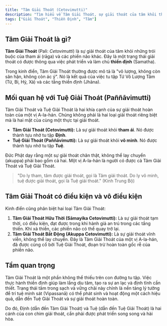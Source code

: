 ```yaml
---
title: "Tâm Giải Thoát (Cetovimutti)"
description: "Tìm hiểu về Tâm Giải Thoát, sự giải thoát của tâm khỏi tham ái thông qua việc tu tập thiền định (Samatha), và mối quan hệ của nó với Tuệ Giải Thoát."
tags: ["Giải Thoát", "Thiền Định", "Tâm"]
---
```


## Tâm Giải Thoát là gì?

**Tâm Giải Thoát** (Pali: *Cetovimutti*) là sự giải thoát của tâm khỏi những trói buộc của tham ái (rāga) và các phiền não khác. Đây là một trạng thái giải thoát có được thông qua việc phát triển và làm chủ **thiền định** (Samatha).

Trong kinh điển, Tâm Giải Thoát thường được mô tả là "vô lượng, không còn sân hận, không còn ác ý". Nó là kết quả của việc tu tập Tứ Vô Lượng Tâm (Từ, Bi, Hỷ, Xả) và các tầng thiền định (Jhāna).

## Mối quan hệ với Tuệ Giải Thoát (Paññāvimutti)

Tâm Giải Thoát và Tuệ Giải Thoát là hai khía cạnh của sự giải thoát hoàn toàn của một vị A-la-hán. Chúng không phải là hai loại giải thoát riêng biệt mà là hai mặt của cùng một thực tại giải thoát.

-   **Tâm Giải Thoát (Cetovimutti):** Là sự giải thoát khỏi **tham ái**. Nó được thành tựu nhờ tu tập **Định**.
-   **Tuệ Giải Thoát (Paññāvimutti):** Là sự giải thoát khỏi **vô minh**. Nó được thành tựu nhờ tu tập **Tuệ**.

Đức Phật dạy rằng một sự giải thoát chân thật, không thể lay chuyển (akuppa) phải bao gồm cả hai. Một vị A-la-hán là người có được cả Tâm Giải Thoát và Tuệ Giải Thoát.

> "Do ly tham, tâm được giải thoát, gọi là Tâm giải thoát. Do ly vô minh, tuệ được giải thoát, gọi là Tuệ giải thoát." (Kinh Trung Bộ)

## Tâm Giải Thoát có điều kiện và vô điều kiện

Kinh điển cũng phân biệt hai loại Tâm Giải Thoát:

1.  **Tâm Giải Thoát Hữu Thời (Sāmayika Cetovimutti):** Là sự giải thoát tạm thời, có điều kiện, đạt được trong khi hành giả an trú trong các tầng thiền. Khi xả thiền, các phiền não có thể quay trở lại.
2.  **Tâm Giải Thoát Bất Động (Akuppa Cetovimutti):** Là sự giải thoát vĩnh viễn, không thể lay chuyển. Đây là Tâm Giải Thoát của một vị A-la-hán, đã được củng cố bởi Tuệ Giải Thoát, đoạn trừ hoàn toàn gốc rễ của phiền não.

## Tầm quan trọng

Tâm Giải Thoát là một phần không thể thiếu trên con đường tu tập. Việc thực hành thiền định giúp làm lắng dịu tâm, tạo ra sự an lạc và định tĩnh cần thiết. Trạng thái tâm trong sạch và vững chãi này chính là nền tảng lý tưởng để trí tuệ minh sát (Vipassanā) có thể phát sinh và hoạt động một cách hiệu quả, dẫn đến Tuệ Giải Thoát và sự giải thoát hoàn toàn.

Do đó, Định (dẫn đến Tâm Giải Thoát) và Tuệ (dẫn đến Tuệ Giải Thoát) là hai cánh của con chim giải thoát, cần phải được phát triển song song và hài hòa.
